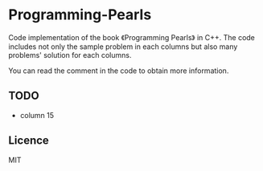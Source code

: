 # Programming-Pearls
Code implementation of the book 《Programming Pearls》 in C++.
The code includes not only the sample problem in each columns but also many problems' solution for each columns.

You can read the comment in the code to obtain more information.

## TODO
- column 15

## Licence
MIT

